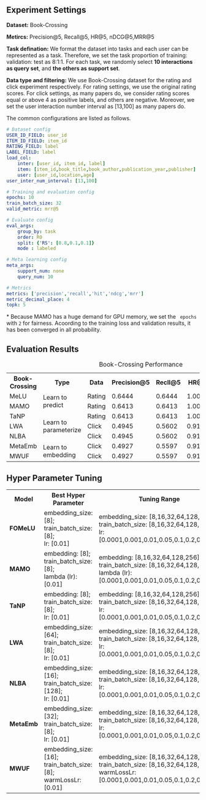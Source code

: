 ## Experiment Settings

**Dataset:** Book-Crossing

**Metircs:** Precision@5, Recall@5, HR@5, nDCG@5,MRR@5

**Task defination:** We format the dataset into tasks and each user can be represented as a task. Therefore, we set the task proportion of training: validation: test as 8:1:1. For each task, we randomly select **10 interactions as query set**, and **the others as support set**.

**Data type and filtering:** We use Book-Crossing dataset for the rating and click experiment respectively. For rating settings, we use the original rating scores. For click settings, as many papers do, we consider rating scores equal or above 4 as positive labels, and others are negative. Moreover, we set the user interaction number interval as [13,100] as many papers do.

The common configurations are listed as follows.

```yaml
# Dataset config
USER_ID_FIELD: user_id
ITEM_ID_FIELD: item_id
RATING_FIELD: label
LABEL_FIELD: label
load_col:
    inter: [user_id, item_id, label]
    item: [item_id,book_title,book_author,publication_year,publisher]
    user: [user_id,location,age]
user_inter_num_interval: [13,100]

# Training and evaluation config
epochs: 10
train_batch_size: 32
valid_metric: mrr@5

# Evaluate config
eval_args:
    group_by: task
    order: RO
    split: {'RS': [0.8,0.1,0.1]}
    mode : labeled

# Meta learning config
meta_args:
    support_num: none
    query_num: 10

# Metrics
metrics: ['precision','recall','hit','ndcg','mrr']
metric_decimal_place: 4
topk: 5
```

\* Because MAMO has a huge demand for GPU memory, we set the ` epochs` with `2` for fairness. Acoording to the training loss and validation results, it has been converged in all probability.

## Evaluation Results

<table>
  <caption>Book-Crossing Performance</caption>
  <tr>
  	<th>Book-Crossing</th>
    <th>Type</th>
    <th>Data</th>
    <th>Precision@5</th>
    <th>Recll@5</th>
    <th>HR@5</th>
    <th>nDCG@5</th>
    <th>MRR@5</th>
  </tr>
  <tr>
  	<td>MeLU</td>
    <td rowspan="2">Learn to predict</td>
    <td>Rating</td>
    <td>0.6444</td>
    <td>0.6444</td>
    <td>1.0000</td>
    <td>0.6710</td>
    <td>0.8506</td>
  </tr>
  <tr>
  	<td>MAMO</td>
    <td>Rating</td>
    <td>0.6413</td>
    <td>0.6413</td>
    <td>1.0000</td>
    <td>0.6621</td>
    <td>0.8343</td>
  </tr>
  <tr>
  	<td>TaNP</td>
    <td rowspan="3">Learn to parameterize</td>
    <td>Rating</td>
    <td>0.6413</td>
    <td>0.6413</td>
    <td>1.0000</td>
    <td>0.6621</td>
    <td>0.8343</td>
  </tr>
  <tr>
  	<td>LWA</td>
    <td>Click</td>
    <td>0.4945</td>
    <td>0.5602</td>
    <td>0.9114</td>
    <td>0.5543</td>
    <td>0.6490</td>
  </tr>
  <tr>
  	<td>NLBA</td>
    <td>Click</td>
    <td>0.4945</td>
    <td>0.5602</td>
    <td>0.9114</td>
    <td>0.5543</td>
    <td>0.6490</td>
  </tr>
  <tr>
  	<td>MetaEmb</td>
    <td rowspan="2">Learn to embedding</td>
    <td>Click</td>
    <td>0.4927</td>
    <td>0.5597</td>
    <td>0.9127</td>
    <td>0.5538</td>
    <td>0.6499</td>
  </tr>
  <tr>
  	<td>MWUF</td>
    <td>Click</td>
    <td>0.4927</td>
    <td>0.5597</td>
    <td>0.9127</td>
    <td>0.5538</td>
    <td>0.6499</td>
  </tr>
</table>


## Hyper Parameter Tuning

<table>
  <tr>
  	<th>Model</th>
    <th>Best Hyper Parameter</th>
    <th>Tuning Range</th>
  </tr>
  <tr>
    <td><b>FOMeLU</b></td>
    <td>embedding_size: [8];<br>
      train_batch_size: [8];<br>
      lr: [0.01]
    <td>embedding_size: [8,16,32,64,128,256];<br>
      train_batch_size: [8,16,32,64,128,256];<br>
      lr: [0.0001,0.001,0.01,0.05,0.1,0.2,0.5,1.0]</td>
  </tr>
  <tr>
  	<td><b>MAMO</b></td>
    <td>embedding: [8];<br>
      train_batch_size: [8];<br>
      lambda (lr): [0.01]</td>
    <td>embedding: [8,16,32,64,128,256];<br>
      train_batch_size: [8,16,32,64,128,256];<br>
      lambda (lr): [0.0001,0.001,0.01,0.05,0.1,0.2,0.5,1.0]</td>
  </tr>
  <tr>
    <td><b>TaNP</b></td>
    <td>embedding: [8];<br>
      train_batch_size: [8];<br>
      lr: [0.01]</td>
    <td>embedding: [8,16,32,64,128,256];<br>
      train_batch_size: [8,16,32,64,128,256];<br>
      lr: [0.0001,0.001,0.01,0.05,0.1,0.2,0.5,1.0]</td>
  </tr>
  <tr>
    <td><b>LWA</b></td>
    <td>embedding_size: [64];<br>
      train_batch_size: [8];<br>
      lr: [0.01]</td>
    <td>embedding_size: [8,16,32,64,128,256];<br>
      train_batch_size: [8,16,32,64,128,256];<br>
      lr: [0.0001,0.001,0.01,0.05,0.1,0.2,0.5,1.0]</td>
  </tr>
  <tr>
    <td><b>NLBA</b></td>
    <td>embedding_size: [16];<br>
      train_batch_size: [128];<br>
      lr: [0.01]</td>
    <td>embedding_size: [8,16,32,64,128,256];<br>
      train_batch_size: [8,16,32,64,128,256];<br>
      lr: [0.0001,0.001,0.01,0.05,0.1,0.2,0.5,1.0]</td>
  </tr>
  <tr>
    <td><b>MetaEmb</b></td>
    <td>embedding_size: [32];<br>
      train_batch_size: [8];<br>
      lr: [0.01]</td>
    <td>embedding_size: [8,16,32,64,128,256];<br>
      train_batch_size: [8,16,32,64,128,256];<br>
      lr: [0.0001,0.001,0.01,0.05,0.1,0.2,0.5,1.0]</td>
  </tr>
  <tr>
    <td><b>MWUF</b></td>
    <td>embedding_size: [16];<br>
      train_batch_size: [8];<br>
      warmLossLr: [0.01]</td>
    <td>embedding_size: [8,16,32,64,128,256];<br>
      train_batch_size: [8,16,32,64,128,256];<br>
      warmLossLr: [0.0001,0.001,0.01,0.05,0.1,0.2,0.5,1.0]</td>
  </tr>
</table>
